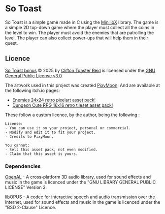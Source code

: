 # So Toast

So Toast is a simple game made in C using the [MinilibX](https://github.com/42Paris/minilibx-linux) library. The game is a simple 2D top-down game where the player must collect all the coins in the level to win. The player must avoid the enemies that are patrolling the level. The player can also collect power-ups that will help them in their quest.

## Licence

[So Toast bonus](https://github.com/cliftontoaster-reid/so_long/tree/bonus) © 2025 by [Clifton Toaster Reid](https://floofy.tech/@CliftonToasterReid) is licensed under the [GNU General Public License v3.0](https://www.gnu.org/licenses/gpl-3.0.en.html).

The artwork used in this project was created [PixyMoon](https://pixymoon.itch.io).
And are available at the following itch.io pages:

- [Enemies 24x24 retro pixelart asset pack!](https://pixymoon.itch.io/cute-rpg-enemies)
- [Dungeon Cute RPG 16x16 retro tileset asset pack!](https://pixymoon.itch.io/cute-rpg-dungeon)

These follow a custom licence, by the author, being the following :

```text
License:
- You can use it on your project, personal or commercial.
- Modify and edit it to fit your project.
- Credits to PixyMoon.

You cannot:
- Sell this asset pack, not even modified.
- Claim that this asset is yours.
```

### Dependencies

[OpenAL](https://github.com/kcat/openal-soft) - A cross-platform 3D audio library, used for sound effects and music in the game
is licenced under the "GNU LIBRARY GENERAL PUBLIC LICENSE" Version 2.

[libOPUS](https://opus-codec.org/) - A codec for interactive speech and audio transmission over the Internet, used for sound effects and music in the game
is licenced under the "BSD 2-Clause" Licence.
